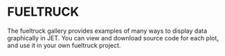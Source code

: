 FUELTRUCK
=======================
The fueltruck gallery provides examples of many ways to display data graphically in JET. You can view and download source code for each plot[.](#erTfd4hJW4K4ZqKgoqK2oFA9PcA4.wq486) and use it in your own fueltruck project.